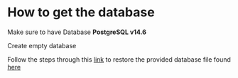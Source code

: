# How to get the database
Make sure to have Database **PostgreSQL v14.6**

Create empty database

Follow the steps through this [link](https://www.pgadmin.org/docs/pgadmin4/development/restore_dialog.html) to restore the provided database file found [here](https://github.com/chloehylaw/SOEN363-Phase2/blob/main/FIFA%202021%20Team%20and%20Player%20Dataset.sql) 
